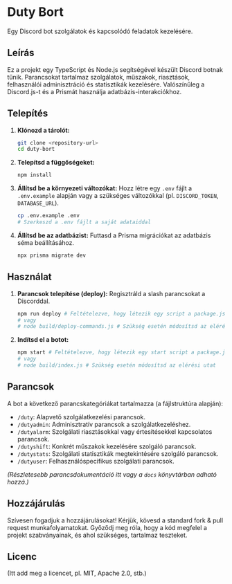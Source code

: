 # Duty Bort

Egy Discord bot szolgálatok és kapcsolódó feladatok kezelésére.

## Leírás

Ez a projekt egy TypeScript és Node.js segítségével készült Discord botnak tűnik. Parancsokat tartalmaz szolgálatok, műszakok, riasztások, felhasználói adminisztráció és statisztikák kezelésére. Valószínűleg a Discord.js-t és a Prismát használja adatbázis-interakciókhoz.

## Telepítés

1.  **Klónozd a tárolót:**
    ```bash
    git clone <repository-url>
    cd duty-bort
    ```
2.  **Telepítsd a függőségeket:**
    ```bash
    npm install
    ```
3.  **Állítsd be a környezeti változókat:**
    Hozz létre egy `.env` fájlt a `.env.example` alapján vagy a szükséges változókkal (pl. `DISCORD_TOKEN`, `DATABASE_URL`).
    ```bash
    cp .env.example .env
    # Szerkeszd a .env fájlt a saját adataiddal
    ```
4.  **Állítsd be az adatbázist:**
    Futtasd a Prisma migrációkat az adatbázis séma beállításához.
    ```bash
    npx prisma migrate dev
    ```

## Használat

1.  **Parancsok telepítése (deploy):**
    Regisztráld a slash parancsokat a Discorddal.
    ```bash
    npm run deploy # Feltételezve, hogy létezik egy script a package.json-ben
    # vagy
    # node build/deploy-commands.js # Szükség esetén módosítsd az elérési utat
    ```
2.  **Indítsd el a botot:**
    ```bash
    npm start # Feltételezve, hogy létezik egy start script a package.json-ben
    # vagy
    # node build/index.js # Szükség esetén módosítsd az elérési utat
    ```

## Parancsok

A bot a következő parancskategóriákat tartalmazza (a fájlstruktúra alapján):

*   `/duty`: Alapvető szolgálatkezelési parancsok.
*   `/dutyadmin`: Adminisztratív parancsok a szolgálatkezeléshez.
*   `/dutyalarm`: Szolgálati riasztásokkal vagy értesítésekkel kapcsolatos parancsok.
*   `/dutyshift`: Konkrét műszakok kezelésére szolgáló parancsok.
*   `/dutystats`: Szolgálati statisztikák megtekintésére szolgáló parancsok.
*   `/dutyuser`: Felhasználóspecifikus szolgálati parancsok.

*(Részletesebb parancsdokumentáció itt vagy a `docs` könyvtárban adható hozzá.)*

## Hozzájárulás

Szívesen fogadjuk a hozzájárulásokat! Kérjük, kövesd a standard fork & pull request munkafolyamatokat. Győződj meg róla, hogy a kód megfelel a projekt szabványainak, és ahol szükséges, tartalmaz teszteket.

## Licenc

(Itt add meg a licencet, pl. MIT, Apache 2.0, stb.)
